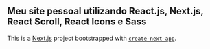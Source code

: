 ## Meu site pessoal utilizando React.js, Next.js, React Scroll, React Icons e Sass

This is a [Next.js](https://nextjs.org/) project bootstrapped with [`create-next-app`](https://github.com/vercel/next.js/tree/canary/packages/create-next-app).